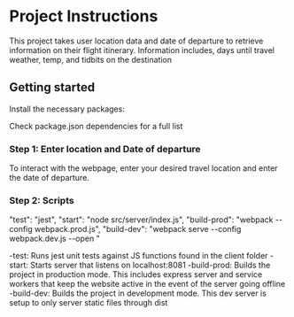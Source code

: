 # Project Instructions

This project takes user location data and date of departure to retrieve information on their flight itinerary. Information includes, days until travel weather, temp, and tidbits on the destination

## Getting started
Install the necessary packages:

Check package.json dependencies for a full list

### Step 1: Enter location and Date of departure

To interact with the webpage, enter your desired travel location and enter the date of departure. 

### Step 2: Scripts

   "test": "jest",
    "start": "node src/server/index.js",
    "build-prod": "webpack --config webpack.prod.js",
    "build-dev": "webpack serve --config webpack.dev.js --open "

-test: Runs jest unit tests against JS functions found in the client folder
-start: Starts server that listens on localhost:8081
-build-prod: Builds the project in production mode. This includes express server and service workers that keep the website active in the event of the server going offline
-build-dev: Builds the project in development mode. This dev server is setup to only server static files through dist

